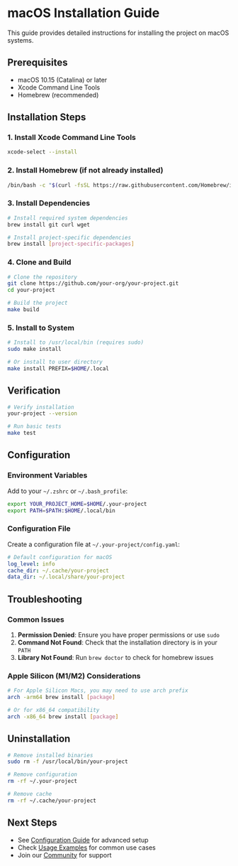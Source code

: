 # macOS Installation Guide

This guide provides detailed instructions for installing the project on macOS systems.

## Prerequisites

- macOS 10.15 (Catalina) or later
- Xcode Command Line Tools
- Homebrew (recommended)

## Installation Steps

### 1. Install Xcode Command Line Tools

```bash
xcode-select --install
```

### 2. Install Homebrew (if not already installed)

```bash
/bin/bash -c "$(curl -fsSL https://raw.githubusercontent.com/Homebrew/install/HEAD/install.sh)"
```

### 3. Install Dependencies

```bash
# Install required system dependencies
brew install git curl wget

# Install project-specific dependencies
brew install [project-specific-packages]
```

### 4. Clone and Build

```bash
# Clone the repository
git clone https://github.com/your-org/your-project.git
cd your-project

# Build the project
make build
```

### 5. Install to System

```bash
# Install to /usr/local/bin (requires sudo)
sudo make install

# Or install to user directory
make install PREFIX=$HOME/.local
```

## Verification

```bash
# Verify installation
your-project --version

# Run basic tests
make test
```

## Configuration

### Environment Variables

Add to your `~/.zshrc` or `~/.bash_profile`:

```bash
export YOUR_PROJECT_HOME=$HOME/.your-project
export PATH=$PATH:$HOME/.local/bin
```

### Configuration File

Create a configuration file at `~/.your-project/config.yaml`:

```yaml
# Default configuration for macOS
log_level: info
cache_dir: ~/.cache/your-project
data_dir: ~/.local/share/your-project
```

## Troubleshooting

### Common Issues

1. **Permission Denied**: Ensure you have proper permissions or use `sudo`
2. **Command Not Found**: Check that the installation directory is in your `PATH`
3. **Library Not Found**: Run `brew doctor` to check for homebrew issues

### Apple Silicon (M1/M2) Considerations

```bash
# For Apple Silicon Macs, you may need to use arch prefix
arch -arm64 brew install [package]

# Or for x86_64 compatibility
arch -x86_64 brew install [package]
```

## Uninstallation

```bash
# Remove installed binaries
sudo rm -f /usr/local/bin/your-project

# Remove configuration
rm -rf ~/.your-project

# Remove cache
rm -rf ~/.cache/your-project
```

## Next Steps

- See [Configuration Guide](../docs/configuration.md) for advanced setup
- Check [Usage Examples](../docs/usage.md) for common use cases
- Join our [Community](../docs/community.md) for support
